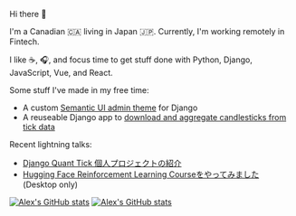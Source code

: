 Hi there :wave:

I'm a Canadian :canada: living in Japan :jp:. Currently, I'm working remotely in Fintech.

I like :coffee:, :headphones:, and focus time to get stuff done with Python, Django, JavaScript, Vue, and React.

Some stuff I've made in my free time:

* A custom [Semantic UI admin theme](https://github.com/globophobe/django-semantic-admin) for Django
* A reuseable Django app to [download and aggregate candlesticks from tick data](https://github.com/globophobe/django-quant-candles)

Recent lightning talks:

* [Django Quant Tick 個人プロジェクトの紹介](https://finpy-django-quant-tick.netlify.app)
* [Hugging Face Reinforcement Learning Courseをやってみました](https://huggingface.co/spaces/globophobe/mlnagoya-huggingface-rl) (Desktop only)

[![Alex's GitHub stats](https://github-readme-stats.vercel.app/api?username=globophobe&count_private=true&show_icons=true&hide=prs,issues,contribs,commits#gh-light-mode-only)](https://github-readme-stats.vercel.app/api?username=globophobe&count_private=true&show_icons=true&hide=prs,issues,contribs,commits#gh-light-mode-only)
[![Alex's GitHub stats](https://github-readme-stats.vercel.app/api?username=globophobe&count_private=true&show_icons=true&hide=prs,issues,contribs,commits&theme=nord#gh-dark-mode-only)](https://github-readme-stats.vercel.app/api?username=globophobe&count_private=true&show_icons=true&hide=prs,issues,contribs,commits&theme=nord#gh-dark-mode-only)

